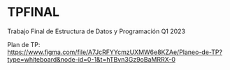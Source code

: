 # TPFINAL
Trabajo Final de Estructura de Datos y Programación Q1 2023

Plan de TP: https://www.figma.com/file/A7JcRFYYcmzUXMW6e8KZAe/Planeo-de-TP?type=whiteboard&node-id=0-1&t=hTBvn3Gz9oBaMRRX-0